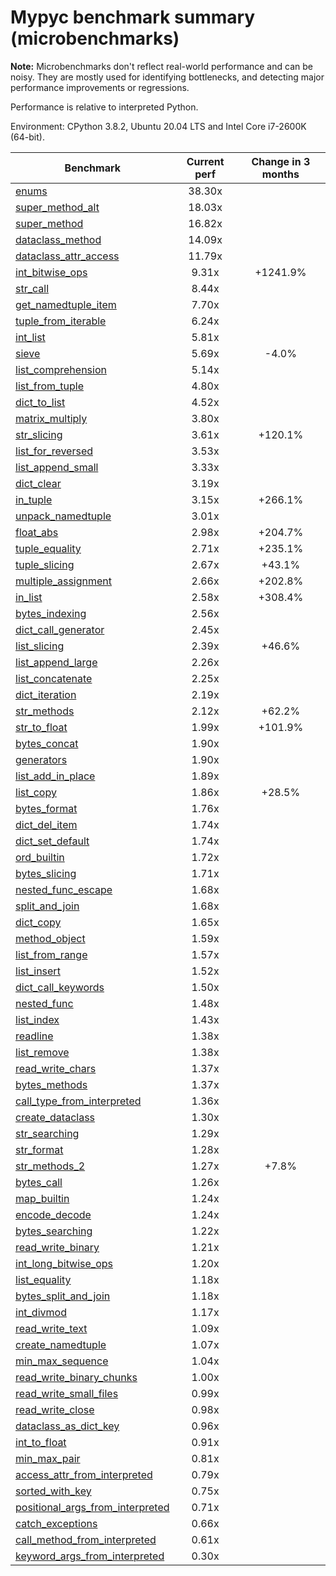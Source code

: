 # Mypyc benchmark summary (microbenchmarks)

**Note:** Microbenchmarks don't reflect real-world performance and can be noisy.
           They are mostly used for identifying bottlenecks, and detecting major performance
           improvements or regressions.

Performance is relative to interpreted Python.

Environment: CPython 3.8.2, Ubuntu 20.04 LTS and Intel Core i7-2600K (64-bit).

| Benchmark | Current perf | Change in 3 months |
| --- | :---: | :---: |
| [enums](benchmarks/enums.md) | 38.30x |  |
| [super_method_alt](benchmarks/super_method_alt.md) | 18.03x |  |
| [super_method](benchmarks/super_method.md) | 16.82x |  |
| [dataclass_method](benchmarks/dataclass_method.md) | 14.09x |  |
| [dataclass_attr_access](benchmarks/dataclass_attr_access.md) | 11.79x |  |
| [int_bitwise_ops](benchmarks/int_bitwise_ops.md) | 9.31x | +1241.9% |
| [str_call](benchmarks/str_call.md) | 8.44x |  |
| [get_namedtuple_item](benchmarks/get_namedtuple_item.md) | 7.70x |  |
| [tuple_from_iterable](benchmarks/tuple_from_iterable.md) | 6.24x |  |
| [int_list](benchmarks/int_list.md) | 5.81x |  |
| [sieve](benchmarks/sieve.md) | 5.69x | -4.0% |
| [list_comprehension](benchmarks/list_comprehension.md) | 5.14x |  |
| [list_from_tuple](benchmarks/list_from_tuple.md) | 4.80x |  |
| [dict_to_list](benchmarks/dict_to_list.md) | 4.52x |  |
| [matrix_multiply](benchmarks/matrix_multiply.md) | 3.80x |  |
| [str_slicing](benchmarks/str_slicing.md) | 3.61x | +120.1% |
| [list_for_reversed](benchmarks/list_for_reversed.md) | 3.53x |  |
| [list_append_small](benchmarks/list_append_small.md) | 3.33x |  |
| [dict_clear](benchmarks/dict_clear.md) | 3.19x |  |
| [in_tuple](benchmarks/in_tuple.md) | 3.15x | +266.1% |
| [unpack_namedtuple](benchmarks/unpack_namedtuple.md) | 3.01x |  |
| [float_abs](benchmarks/float_abs.md) | 2.98x | +204.7% |
| [tuple_equality](benchmarks/tuple_equality.md) | 2.71x | +235.1% |
| [tuple_slicing](benchmarks/tuple_slicing.md) | 2.67x | +43.1% |
| [multiple_assignment](benchmarks/multiple_assignment.md) | 2.66x | +202.8% |
| [in_list](benchmarks/in_list.md) | 2.58x | +308.4% |
| [bytes_indexing](benchmarks/bytes_indexing.md) | 2.56x |  |
| [dict_call_generator](benchmarks/dict_call_generator.md) | 2.45x |  |
| [list_slicing](benchmarks/list_slicing.md) | 2.39x | +46.6% |
| [list_append_large](benchmarks/list_append_large.md) | 2.26x |  |
| [list_concatenate](benchmarks/list_concatenate.md) | 2.25x |  |
| [dict_iteration](benchmarks/dict_iteration.md) | 2.19x |  |
| [str_methods](benchmarks/str_methods.md) | 2.12x | +62.2% |
| [str_to_float](benchmarks/str_to_float.md) | 1.99x | +101.9% |
| [bytes_concat](benchmarks/bytes_concat.md) | 1.90x |  |
| [generators](benchmarks/generators.md) | 1.90x |  |
| [list_add_in_place](benchmarks/list_add_in_place.md) | 1.89x |  |
| [list_copy](benchmarks/list_copy.md) | 1.86x | +28.5% |
| [bytes_format](benchmarks/bytes_format.md) | 1.76x |  |
| [dict_del_item](benchmarks/dict_del_item.md) | 1.74x |  |
| [dict_set_default](benchmarks/dict_set_default.md) | 1.74x |  |
| [ord_builtin](benchmarks/ord_builtin.md) | 1.72x |  |
| [bytes_slicing](benchmarks/bytes_slicing.md) | 1.71x |  |
| [nested_func_escape](benchmarks/nested_func_escape.md) | 1.68x |  |
| [split_and_join](benchmarks/split_and_join.md) | 1.68x |  |
| [dict_copy](benchmarks/dict_copy.md) | 1.65x |  |
| [method_object](benchmarks/method_object.md) | 1.59x |  |
| [list_from_range](benchmarks/list_from_range.md) | 1.57x |  |
| [list_insert](benchmarks/list_insert.md) | 1.52x |  |
| [dict_call_keywords](benchmarks/dict_call_keywords.md) | 1.50x |  |
| [nested_func](benchmarks/nested_func.md) | 1.48x |  |
| [list_index](benchmarks/list_index.md) | 1.43x |  |
| [readline](benchmarks/readline.md) | 1.38x |  |
| [list_remove](benchmarks/list_remove.md) | 1.38x |  |
| [read_write_chars](benchmarks/read_write_chars.md) | 1.37x |  |
| [bytes_methods](benchmarks/bytes_methods.md) | 1.37x |  |
| [call_type_from_interpreted](benchmarks/call_type_from_interpreted.md) | 1.36x |  |
| [create_dataclass](benchmarks/create_dataclass.md) | 1.30x |  |
| [str_searching](benchmarks/str_searching.md) | 1.29x |  |
| [str_format](benchmarks/str_format.md) | 1.28x |  |
| [str_methods_2](benchmarks/str_methods_2.md) | 1.27x | +7.8% |
| [bytes_call](benchmarks/bytes_call.md) | 1.26x |  |
| [map_builtin](benchmarks/map_builtin.md) | 1.24x |  |
| [encode_decode](benchmarks/encode_decode.md) | 1.24x |  |
| [bytes_searching](benchmarks/bytes_searching.md) | 1.22x |  |
| [read_write_binary](benchmarks/read_write_binary.md) | 1.21x |  |
| [int_long_bitwise_ops](benchmarks/int_long_bitwise_ops.md) | 1.20x |  |
| [list_equality](benchmarks/list_equality.md) | 1.18x |  |
| [bytes_split_and_join](benchmarks/bytes_split_and_join.md) | 1.18x |  |
| [int_divmod](benchmarks/int_divmod.md) | 1.17x |  |
| [read_write_text](benchmarks/read_write_text.md) | 1.09x |  |
| [create_namedtuple](benchmarks/create_namedtuple.md) | 1.07x |  |
| [min_max_sequence](benchmarks/min_max_sequence.md) | 1.04x |  |
| [read_write_binary_chunks](benchmarks/read_write_binary_chunks.md) | 1.00x |  |
| [read_write_small_files](benchmarks/read_write_small_files.md) | 0.99x |  |
| [read_write_close](benchmarks/read_write_close.md) | 0.98x |  |
| [dataclass_as_dict_key](benchmarks/dataclass_as_dict_key.md) | 0.96x |  |
| [int_to_float](benchmarks/int_to_float.md) | 0.91x |  |
| [min_max_pair](benchmarks/min_max_pair.md) | 0.81x |  |
| [access_attr_from_interpreted](benchmarks/access_attr_from_interpreted.md) | 0.79x |  |
| [sorted_with_key](benchmarks/sorted_with_key.md) | 0.75x |  |
| [positional_args_from_interpreted](benchmarks/positional_args_from_interpreted.md) | 0.71x |  |
| [catch_exceptions](benchmarks/catch_exceptions.md) | 0.66x |  |
| [call_method_from_interpreted](benchmarks/call_method_from_interpreted.md) | 0.61x |  |
| [keyword_args_from_interpreted](benchmarks/keyword_args_from_interpreted.md) | 0.30x |  |
